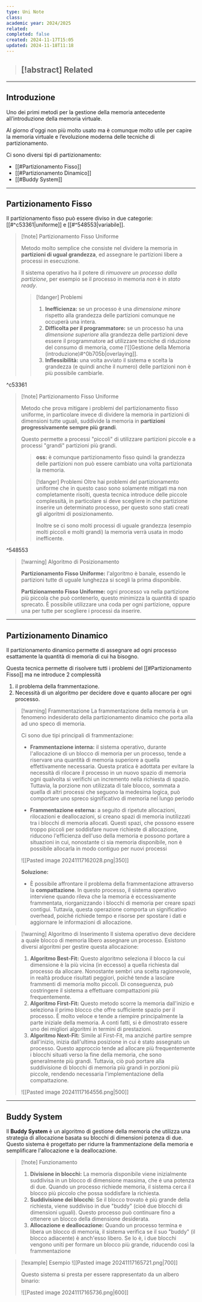 ```yaml
---
type: Uni Note
class: 
academic year: 2024/2025
related: 
completed: false
created: 2024-11-17T15:05
updated: 2024-11-18T11:18
---
```

>[!abstract] Related
>- 

---
## Introduzione

Uno dei primi metodi per la gestione della memoria antecedente all’introduzione della memoria virtuale.

Al giorno d'oggi non più molto usato ma è comunque molto utile per capire la memoria virtuale e l’evoluzione moderna delle tecniche di
partizionamento.

Ci sono diversi tipi di partizionamento:
- [[#Partizionamento Fisso]]
- [[#Partizionamento Dinamico]]
- [[#Buddy System]]

---
## Partizionamento Fisso

Il partizionamento fisso può essere diviso in due categorie: [[#^c53361|uniforme]] e [[#^548553|variabile]].

>[!note] Partizionamento Fisso Uniforme
>
>Metodo molto semplice che consiste nel dividere la memoria in **partizioni di ugual grandezza**, ed assegnare le partizioni libere a processi in esecuzione.
>
>Il sistema operativo ha il potere di *rimuovere un processo dalla partizione*, per esempio se il processo in memoria *non* è in *stato ready*.
>
>>[!danger] Problemi
>>1. **Inefficienza:** se un processo è una *dimensione minore* rispetto alla grandezza delle partizioni comunque ne occuperà una intera.
>>2. **Difficolta per il programmatore:** se un processo ha una *dimensione superiore* alla grandezza delle partizioni deve essere il programmatore ad utilizzare tecniche di riduzione del consumo di memoria, come l'[[Gestione della Memoria (introduzione)#^0b705b|overlaying]].
>>3. **Inflessibilità:** una volta avviato il sistema e scelta la grandezza (e quindi anche il numero) delle partizioni non è più possibile cambiarle.
>

^c53361

>[!note] Partizionamento Fisso Uniforme
>
>Metodo che prova mitigare i problemi del partizionamento fisso uniforme, in particolare invece di dividere la memoria in partizioni di dimensioni tutte uguali, suddivide la memoria in **partizioni progressivamente sempre più grandi**.
>
>Questo permette a processi "piccoli" di utilizzare partizioni piccole e a processi "grandi" partizioni più grandi.
>
>>**oss:** è comunque partizionamento fisso quindi la grandezza delle partizioni non può essere cambiato una volta partizionata la memoria.
>
>>[!danger] Problemi
>>Oltre hai problemi del partizionamento uniforme che in questo caso sono solamente mitigati ma non completamente risolti, questa tecnica introduce delle piccole complessità, in particolare si deve scegliere in che partizione inserire un determinato processo, per questo sono stati creati gli algoritmi di posizionamento.
>>
>>Inoltre se ci sono molti processi di uguale grandezza (esempio molti piccoli e molti grandi) la memoria verrà usata in modo inefficente.

^548553

>[!warning] Algoritmo di Posizionamento
>
>**Partizionamento Fisso Uniforme:** l'algoritmo è banale, essendo le partizioni tutte di uguale lunghezza si scegli la prima disponibile.
>
>**Partizionamento Fisso Uniforme:** ogni processo va nella partizione più piccola che può contenerlo, questo minimizza la quantità di spazio sprecato. È possibile utilizzare una coda per ogni partizione, oppure una per tutte per scegliere i processi da inserire.

---
## Partizionamento Dinamico

Il partizionamento dinamico permette di assegnare ad ogni processo esattamente la quantità di memoria di cui ha bisogno.

Questa tecnica permette di risolvere tutti i problemi del [[#Partizionamento Fisso]] ma ne introduce 2 complessità
1. il problema della frammentazione.
2. Necessità di un algoritmo per decidere dove e quanto allocare per ogni processo.

>[!warning] Frammentazione
>La frammentazione della memoria è un fenomeno indesiderato della partizionamento dinamico che porta alla ad uno speco di memoria.
>
>Ci sono due tipi principali di frammentazione:
>- **Frammentazione interna:** il sistema operativo, durante l'allocazione di un blocco di memoria per un processo, tende a riservare una quantità di memoria superiore a quella effettivamente necessaria. Questa pratica è adottata per evitare la necessità di rilocare il processo in un nuovo spazio di memoria ogni qualvolta si verifichi un incremento nella richiesta di spazio. Tuttavia, la porzione non utilizzata di tale blocco, sommata a quella di altri processi che seguono la medesima logica, può comportare uno spreco significativo di memoria nel lungo periodo
>
>- **Frammentazione esterna:** a seguito di ripetute allocazioni, rilocazioni e deallocazioni, si creano spazi di memoria inutilizzati tra i blocchi di memoria allocati. Questi spazi, che possono essere troppo piccoli per soddisfare nuove richieste di allocazione, riducono l'efficienza dell'uso della memoria e possono portare a situazioni in cui, nonostante ci sia memoria disponibile, non è possibile allocarla in modo contiguo per nuovi processi
>
>![[Pasted image 20241117162028.png|350]]
>
>**Soluzione:**
>- È possibile affrontare il problema della frammentazione attraverso la **compattazione**. In questo processo, il sistema operativo interviene quando rileva che la memoria è eccessivamente frammentata, riorganizzando i blocchi di memoria per creare spazi contigui. Tuttavia, questa operazione comporta un significativo overhead, poiché richiede tempo e risorse per spostare i dati e aggiornare le informazioni di allocazione.

>[!warning] Algoritmo di Inserimento
>Il sistema operativo deve decidere a quale blocco di memoria libero assegnare un processo. Esistono diversi algoritmi per gestire questa allocazione:
>
>1. **Algoritmo Best-Fit:** Questo algoritmo seleziona il blocco la cui dimensione è la più vicina (in eccesso) a quella richiesta dal processo da allocare. Nonostante sembri una scelta ragionevole, in realtà produce risultati peggiori, poiché tende a lasciare frammenti di memoria molto piccoli. Di conseguenza, può costringere il sistema a effettuare compattazioni più frequentemente.
>2. **Algoritmo First-Fit:** Questo metodo scorre la memoria dall'inizio e seleziona il primo blocco che offre sufficiente spazio per il processo. È molto veloce e tende a riempire principalmente la parte iniziale della memoria. A conti fatti, si è dimostrato essere uno dei migliori algoritmi in termini di prestazioni. 
>3. **Algoritmo Next-Fit:** Simile al First-Fit, ma anziché partire sempre dall'inizio, inizia dall'ultima posizione in cui è stato assegnato un processo. Questo approccio tende ad allocare più frequentemente i blocchi situati verso la fine della memoria, che sono generalmente più grandi. Tuttavia, ciò può portare alla suddivisione di blocchi di memoria più grandi in porzioni più piccole, rendendo necessaria l'implementazione della compattazione.
>   
>![[Pasted image 20241117164556.png|500]]

---
## Buddy System

Il **Buddy System** è un algoritmo di gestione della memoria che utilizza una strategia di allocazione basata su blocchi di dimensioni potenza di due. Questo sistema è progettato per ridurre la frammentazione della memoria e semplificare l'allocazione e la deallocazione.

>[!note] Funzionamento
>
>1. **Divisione in blocchi:** La memoria disponibile viene inizialmente suddivisa in un blocco di dimensione massima, che è una potenza di due. Quando un processo richiede memoria, il sistema cerca il blocco più piccolo che possa soddisfare la richiesta.
>2. **Suddivisione dei blocchi:** Se il blocco trovato è più grande della richiesta, viene suddiviso in due "buddy" (cioè due blocchi di dimensioni uguali). Questo processo può continuare fino a ottenere un blocco della dimensione desiderata.
>3. **Allocazione e deallocazione:** Quando un processo termina e libera un blocco di memoria, il sistema verifica se il suo "buddy" (il blocco adiacente) è anch'esso libero. Se lo è, i due blocchi vengono uniti per formare un blocco più grande, riducendo così la frammentazione

>[!example] Esempio
>![[Pasted image 20241117165721.png|700]]
>
>Questo sistema si presta per essere rappresentato da un albero binario:
>
>![[Pasted image 20241117165736.png|600]]
